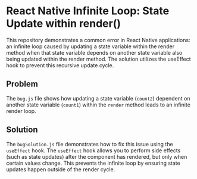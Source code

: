 # React Native Infinite Loop: State Update within render()

This repository demonstrates a common error in React Native applications: an infinite loop caused by updating a state variable within the render method when that state variable depends on another state variable also being updated within the render method.  The solution utilizes the useEffect hook to prevent this recursive update cycle.

## Problem
The `bug.js` file shows how updating a state variable (`count2`) dependent on another state variable (`count1`) within the `render` method leads to an infinite render loop.

## Solution
The `bugSolution.js` file demonstrates how to fix this issue using the `useEffect` hook. The `useEffect` hook allows you to perform side effects (such as state updates) after the component has rendered, but only when certain values change.  This prevents the infinite loop by ensuring state updates happen outside of the render cycle.